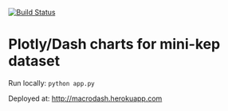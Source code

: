 [![Build Status](https://travis-ci.org/mini-kep/frontend-dash.svg?branch=master)](https://travis-ci.org/mini-kep/frontend-dash)

# Plotly/Dash charts for mini-kep dataset 

Run locally: `python app.py`

Deployed at: <http://macrodash.herokuapp.com> 
